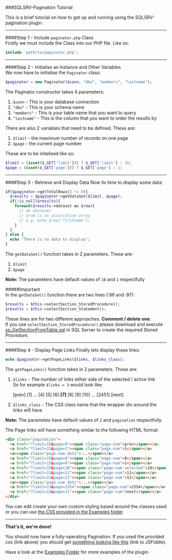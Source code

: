 ###SQLSRV-Pagination Tutorial  
  
This is a brief tutorial on how to get up and running using the SQLSRV-pagination plugin.  
***********

####Step 1 - Include `paginator.php` Class  
Firstly we must include the Class into our PHP file. Like so:
```php
include 'path/to/paginator.php';
```
***********

####Step 2 - Initialise an Instance and Other Variables  
We now have to initialise the `Paginator` class:
```php
$paginator = new Paginator($conn, "dbo", "members", "lastname");
```
The Paginator constructor takes 4 parameters:  

1. `$conn` - This is your database connection
2. `"dbo"` - This is your schema name
3. `"members"` - This is your table name that you want to query
4. `"lastname"` - This is the column that you want to order the results by

There are also 2 variables that need to be defined. These are: 

1. `$limit` - the maximum number of records on one page
2. `$page` - the current page number

These are to be initalised like so:

```php
$limit = (isset($_GET['limit'])) ? $_GET['limit'] : 10;
$page = (isset($_GET['page'])) ? $_GET['page'] : 1;
```
***********

####Step 3 - Retrieve and Display Data
Now its time to display some data:

```php
if($paginator->getTotalRows() != 0){
  $results = $paginator->getDataSet($limit, $page);
  if(!is_null($results){
    foreach($results->dataset as $row){
      // do whatever
      // $row is an associative array
      // e.g. echo $row['firstname'];
    }
  }
} else {
  echo "There is no data to display";
}
```

The `getDataSet()` function takes in 2 parameters. These are:  

1. `$limit`
2. `$page`

**Note:** The parameters have default values of `10` and `1` respectfully

#####Important  
In the `getDataSet()` function there are two lines (:96 and :97):

```php
$results = $this->selectSection_StoredProcedure();
$results = $this->selectSection_Statement();
```

These lines are for two different approaches. **Comment / delete one**.   
If you use `selectSection_StoredProcedure()` please download and execute [sp_GetSectionFromTable.sql](https://github.com/ImClarky/sqlsrv-pagination/blob/master/sp_GetSectionFromTable.sql) in SQL Server to create the required Stored Procedure.
***********
####Step 4 - Display Page Links
Finally lets display those links:
```php
echo $paginator->getPageLinks($links, $links_class);
```

The `getPageLinks()` function takes in 2 parameters. These are:

1. `$links` - The number of links either side of the selected / active link  
  So for example `$links = 3` would look like:  

    [prev] [1] ... [4] [5] [6] **[7]** [8] [9] [10] ... [2451] [next]  
      
2. `$links_class` - The CSS class name that the wrapper div around the links will have

**Note:** The parametes have default values of `2` and `pagination` respectfully.

The Page links will have something similar to the following HTML format:

```html
<div class="pagination">
  <a href="?limit=15&page=9"><span class="page-num">prev</span></a>
  <a href="?limit=15&page=1"><span class="page-num">1</span></a>
  <a><span class="page-num dots">...</span></a>
  <a href="?limit=15&page=8"><span class="page-num">8</span></a>
  <a href="?limit=15&page=9"><span class="page-num">1</span></a>
  <a href="?limit=15&page=10"><span class="page-num selected">10</span></a>
  <a href="?limit=15&page=11"><span class="page-num">11</span></a>
  <a href="?limit=15&page=12"><span class="page-num">12</span></a>
  <a><span class="page-num dots">...</span></a>
  <a href="?limit=15&page=2354"><span class="page-num">2354</span></a>
  <a href="?limit=15&page=11"><span class="page-num">next</span></a>
</div>
```

You can edit create your own custom styling based around the classes used or you can use [the CSS provided in the Examples folder](https://github.com/ImClarky/SQLSRV-Pagination/blob/master/Examples/pagination.css)

***********

**That's it, we're done!**

You should now have a fully-operating Pagination. If you used the provided css (link above) you should get [something looking like this](https://jsfiddle.net/imclarky/pn1joybp/) (link to JSFiddle).

Have a look at the [Examples Folder](https://github.com/ImClarky/SQLSRV-Pagination/tree/master/Examples) for more examples of the plugin.
